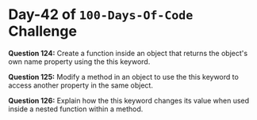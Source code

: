 # Day-42 of `100-Days-Of-Code` Challenge

**Question 124:** Create a function inside an object that returns the object's own name property using the this keyword.

**Question 125:** Modify a method in an object to use the this keyword to access another property in the same object.

**Question 126:** Explain how the this keyword changes its value when used inside a nested function within a method.